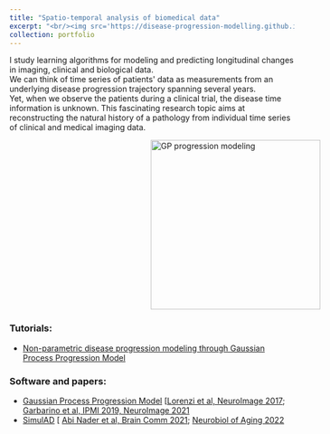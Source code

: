 ```yaml
---
title: "Spatio-temporal analysis of biomedical data"
excerpt: "<br/><img src='https://disease-progression-modelling.github.io/_static/img/gppm/full_brain.gif' height='50'/>"
collection: portfolio
---
```


I study learning algorithms for modeling and predicting longitudinal changes in imaging, clinical and biological data. \
We can think of time series of patients' data as measurements from an underlying disease progression trajectory spanning several years.\
Yet, when we observe the patients during a clinical trial, the disease time information is unknown. This fascinating research topic aims at reconstructing the natural history of a pathology from individual time series of clinical and medical imaging data.

<div>
        <img style='margin-left:250px;' src='https://disease-progression-modelling.github.io/_static/img/gppm/full_brain.gif' title='GP progression modeling' height='300' />
      </div>         
   
            
### Tutorials: 
- [Non-parametric disease progression modeling through Gaussian Process Progression Model]('https://disease-progression-modelling.github.io/pages/models/non_parametric_DPM.html) 


### Software and papers: 
        
- [Gaussian Process Progression Model](https://gitlab.inria.fr/epione/GP_progression_model_V2) [[Lorenzi et al, NeuroImage 2017](https://pubmed.ncbi.nlm.nih.gov/29079521/); [Garbarino et al, IPMI 2019, NeuroImage 2021](https://pubmed.ncbi.nlm.nih.gov/33823273/)
- [SimulAD](https://gitlab.inria.fr/epione/simulad) [ [Abi Nader et al, Brain Comm 2021](https://academic.oup.com/braincomms/article/3/2/fcab091/6257436); [Neurobiol of Aging 2022](https://hal.inria.fr/hal-03514292/document)
